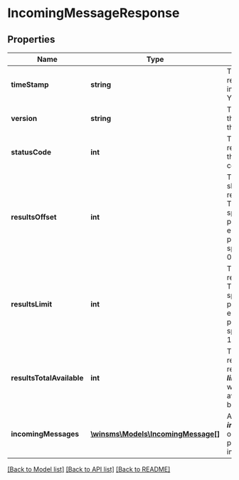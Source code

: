 # IncomingMessageResponse

## Properties
Name | Type | Description | Notes
------------ | ------------- | ------------- | -------------
**timeStamp** | **string** | The date/time the request was processed, in the format YYYYMMDDhhmmssSSS | 
**version** | **string** | The current version of the API of the endpoint that was called | 
**statusCode** | **int** | The http status code returned - reflected in the body for convenience | 
**resultsOffset** | **int** | The number of items skipped before the results were returned. This is the value specified in the ***offset*** parameter sent to the endpoint. If the parameter was not specified, this defaults to 0. | 
**resultsLimit** | **int** | The number of items returned in the results. This is the value specified in the ***limit*** parameter sent to the endpoint. If the parameter was not specified, this defaults to 100. | 
**resultsTotalAvailable** | **int** | The total number of results available for retrieval. The ***offset*** and ***limit*** properties specify which of the total available results have been returned. | 
**incomingMessages** | [**\winsms\Models\IncomingMessage[]**](IncomingMessage.md) | An array of ***incomingMessage*** objects containing properties of each incoming message. | 

[[Back to Model list]](../README.md#documentation-for-models) [[Back to API list]](../README.md#documentation-for-api-endpoints) [[Back to README]](../README.md)


